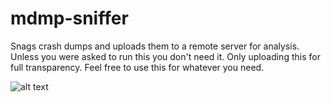 # mdmp-sniffer
Snags crash dumps and uploads them to a remote server for analysis. Unless you were asked to run this you don't need it. Only uploading this for full transparency. Feel free to use this for whatever you need. 

![alt text](https://i.imgur.com/aKK68TK.png)
